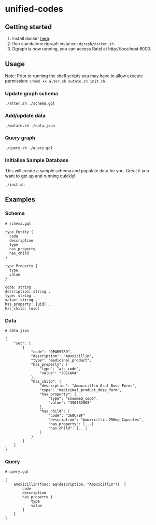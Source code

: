 # unified-codes

## Getting started

1. Install docker [here](https://docs.docker.com/get-docker/).
2. Run standalone dgraph instance: `dgraph/docker.sh`.
3. Dgraph is now running, you can access Ratel at http://localhost:8000.

## Usage

Note: Prior to running the shell scripts you may have to allow execute permission: `chmod +x alter.sh mutate.sh init.sh`

### Update graph schema

```
./alter.sh ./schema.gql
```

### Add/update data

```
./mutate.sh ./data.json
```

### Query graph

```
./query.sh ./query.gql
```

### Initialise Sample Database
This will create a sample schema and populate data for you. Great if you want to get up and running quickly!

```
./init.sh
```

## Examples

### Schema

```
# schema.gql

type Entity {
  code
  description
  type
  has_property
  has_child
}

type Property {
  type
  value
}

code: string .
description: string .
type: string .
value: string .
has_property: [uid] .
has_child: [uid]
```

### Data

```
# data.json

{
    "set": [
        {
            "code": "QFWR9789",
            "description": "Amoxicillin",
            "type": "medicinal_product",
            "has_property": {
                "type": "atc_code",
                "value": "J01CA04"
            },
            "has_child": {
                "description": "Amoxicillin Oral Dose Forms",
                "type": "medicinal_product_dose_form",
                "has_property": {
                    "type": "snowmed_code",
                    "value": "350162003"
                },
                "has_child": {
                    "code": "368C7BF"
                    "description": "Amoxicillin 250mg Capsules",
                    "has_property": [...]
                    "has_child": [...]
                }
            }
        }
    ]
}
```

### Query

```
# query.gql

{
    amoxicillin(func: eq(description, "Amoxicillin"))  {
        code
        description
        has_property {
            type
            value
        }
    }
}
```